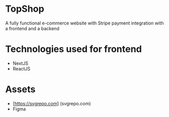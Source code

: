 # TopShop
A fully functional e-commerce website with Stripe payment integration
with a frontend and a backend 
# Technologies used for frontend
- NextJS 
- ReactJS

# Assets
- [https://svgrepo.com] (svgrepo.com)
- Figma 
